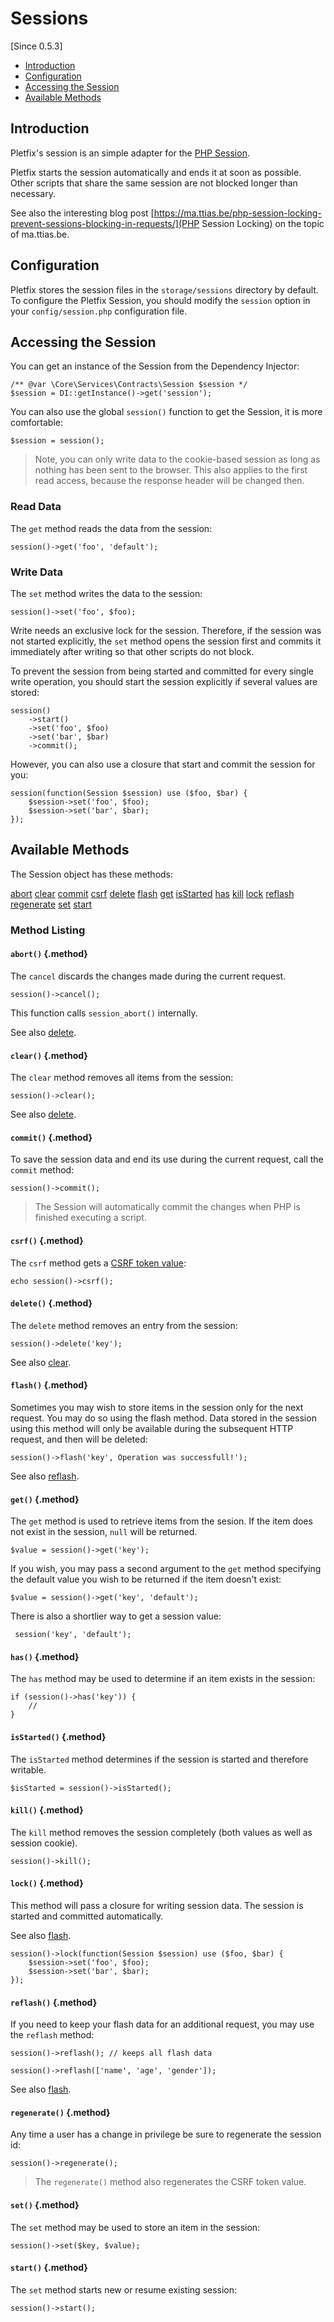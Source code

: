 # Sessions

[Since 0.5.3]

- [Introduction](#introduction)
- [Configuration](#configuration)
- [Accessing the Session](#accessing)
- [Available Methods](#available-methods)

<a name="introduction"></a>
## Introduction
 
Pletfix's session is an simple adapter for the [PHP Session](http://php.net/manual/en/session.examples.basic.php). 

Pletfix starts the session automatically and ends it at soon as possible. Other scripts that share the same session 
are not blocked longer than necessary. 

See also the interesting blog post [https://ma.ttias.be/php-session-locking-prevent-sessions-blocking-in-requests/](PHP Session Locking) 
on the topic of ma.ttias.be.


<a name="configuration"></a>
## Configuration

Pletfix stores the session files in the `storage/sessions` directory by default. 
To configure the Pletfix Session, you should modify the `session` option in your `config/session.php` configuration file. 


<a name="accessing"></a>
## Accessing the Session

You can get an instance of the Session from the Dependency Injector:

    /** @var \Core\Services\Contracts\Session $session */
    $session = DI::getInstance()->get('session');

You can also use the global `session()` function to get the Session, it is more comfortable:

    $session = session();

> <i class="fa fa-exclamation-circle fa-2x" aria-hidden="true"></i>
> Note, you can only write data to the cookie-based session as long as nothing has been sent to the browser.
> This also applies to the first read access, because the response header will be changed then.

### Read Data

The `get` method reads the data from the session:
 
    session()->get('foo', 'default');

### Write Data

The `set` method writes the data to the session:
 
    session()->set('foo', $foo);
               
Write needs an exclusive lock for the session. Therefore, if the session was not started explicitly, the `set` method 
opens the session first and commits it immediately after writing so that other scripts do not block.
 
To prevent the session from being started and committed for every single write operation, you should start the session 
explicitly if several values are stored:
 
    session()
        ->start()
        ->set('foo', $foo)
        ->set('bar', $bar)
        ->commit();
 
However, you can also use a closure that start and commit the session for you:  
 
    session(function(Session $session) use ($foo, $bar) {
        $session->set('foo', $foo);
        $session->set('bar', $bar);
    });
               
    
<a name="available-methods"></a>
## Available Methods

The Session object has these methods:

<div class="method-list" markdown="1">

[abort](#method-abort)
[clear](#method-clear)
[commit](#method-commit)
[csrf](#method-csrf)
[delete](#method-delete)
[flash](#method-flash)
[get](#method-get)
[isStarted](#method-is-started)
[has](#method-has)
[kill](#method-kill)
[lock](#method-lock)
[reflash](#method-reflash)
[regenerate](#method-regenerate)
[set](#method-set)
[start](#method-start)

</div>

<a name="method-listing"></a>
### Method Listing

<a name="method-abort"></a>
#### `abort()` {.method}

The `cancel` discards the changes made during the current request.

    session()->cancel();

This function calls `session_abort()` internally.

See also [delete](#method-delete).


<a name="method-clear"></a>
#### `clear()` {.method}

The `clear` method removes all items from the session:

    session()->clear();

See also [delete](#method-delete).


<a name="method-commit"></a>
#### `commit()` {.method}	

To save the session data and end its use during the current request, call the `commit` method:

    session()->commit();
    
> The Session will automatically commit the changes when PHP is finished executing a script.


<a name="method-csrf"></a>
#### `csrf()` {.method}	

The `csrf` method gets a [CSRF token value](https://en.wikipedia.org/wiki/Cross-site_request_forgery):

    echo session()->csrf();
    
    
<a name="method-delete"></a>
#### `delete()` {.method}	

The `delete` method removes an entry from the session:

    session()->delete('key');
    
See also [clear](#method-clear).
    
    
<a name="method-flash"></a>
#### `flash()` {.method}	

Sometimes you may wish to store items in the session only for the next request. You may do so using the flash method. 
Data stored in the session using this method will only be available during the subsequent HTTP request, and then will 
be deleted:

    session()->flash('key', Operation was successfull!');
    
See also [reflash](#method-reflash).
    
    
<a name="method-get"></a>
#### `get()` {.method}	

The `get` method is used to retrieve items from the sesion. If the item does not exist in the session, `null` will be 
returned. 

    $value = session()->get('key');

If you wish, you may pass a second argument to the `get` method specifying the default value you wish to be returned if 
the item doesn't exist:

    $value = session()->get('key', 'default');
    
There is also a shortlier way to get a session value:
    
     session('key', 'default');
 
 
<a name="method-has"></a>
#### `has()` {.method}	

The `has` method may be used to determine if an item exists in the session:

    if (session()->has('key')) {
        //
    }
    
    
<a name="method-is-started"></a>
#### `isStarted()` {.method}	

The `isStarted` method determines if the session is started and therefore writable. 

    $isStarted = session()->isStarted(); 


<a name="method-kill"></a>
#### `kill()` {.method}	

The `kill` method removes the session completely (both values as well as session cookie).
    
    session()->kill(); 
    
    
<a name="method-lock"></a>
#### `lock()` {.method}	

This method will pass a closure for writing session data. The session is started and committed automatically.
    
See also [flash](#method-flash).

    session()->lock(function(Session $session) use ($foo, $bar) {
        $session->set('foo', $foo);
        $session->set('bar', $bar);
    });

    
<a name="method-reflash"></a>
#### `reflash()` {.method}	

If you need to keep your flash data for an additional request, you may use the `reflash` method:

    session()->reflash(); // keeps all flash data
    
    session()->reflash(['name', 'age', 'gender']);
    
See also [flash](#method-flash).
    
    
<a name="method-regenerate"></a>
#### `regenerate()` {.method}	

Any time a user has a change in privilege be sure to regenerate the session id:

    session()->regenerate();
    
> The `regenerate()` method also regenerates the CSRF token value.
    
        
<a name="method-set"></a>
#### `set()` {.method}	

The `set` method may be used to store an item in the session: 

    session()->set($key, $value);
        

<a name="method-start"></a>
#### `start()` {.method}	

The `set` method starts new or resume existing session: 

    session()->start();
        
   